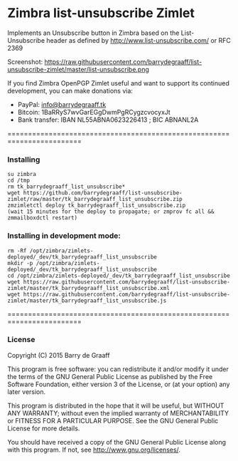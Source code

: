 Zimbra list-unsubscribe Zimlet
==========

Implements an Unsubscribe button in Zimbra based on the List-Unsubscribe header
as defined by http://www.list-unsubscribe.com/ or RFC 2369

Screenshot: https://raw.githubusercontent.com/barrydegraaff/list-unsubscribe-zimlet/master/list-unsubscribe.png

If you find Zimbra OpenPGP Zimlet useful and want to support its continued development, you can make donations via:
- PayPal: info@barrydegraaff.tk
- Bitcoin: 1BaRRyS7wvGarEGgDwmPgRCygzcvocyxJt
- Bank transfer: IBAN NL55ABNA0623226413 ; BIC ABNANL2A

========================================================================

### Installing

    su zimbra
    cd /tmp
    rm tk_barrydegraaff_list_unsubscribe*
    wget https://github.com/barrydegraaff/list-unsubscribe-zimlet/raw/master/tk_barrydegraaff_list_unsubscribe.zip
    zmzimletctl deploy tk_barrydegraaff_list_unsubscribe.zip
    (wait 15 minutes for the deploy to propagate; or zmprov fc all && zmmailboxdctl restart)

### Installing in development mode:

    rm -Rf /opt/zimbra/zimlets-deployed/_dev/tk_barrydegraaff_list_unsubscribe
    mkdir -p /opt/zimbra/zimlets-deployed/_dev/tk_barrydegraaff_list_unsubscribe
    cd /opt/zimbra/zimlets-deployed/_dev/tk_barrydegraaff_list_unsubscribe
    wget https://raw.githubusercontent.com/barrydegraaff/list-unsubscribe-zimlet/master/tk_barrydegraaff_list_unsubscribe.xml
    wget https://raw.githubusercontent.com/barrydegraaff/list-unsubscribe-zimlet/master/tk_barrydegraaff_list_unsubscribe.js


========================================================================

### License

Copyright (C) 2015  Barry de Graaff

This program is free software: you can redistribute it and/or modify
it under the terms of the GNU General Public License as published by
the Free Software Foundation, either version 3 of the License, or
(at your option) any later version.

This program is distributed in the hope that it will be useful,
but WITHOUT ANY WARRANTY; without even the implied warranty of
MERCHANTABILITY or FITNESS FOR A PARTICULAR PURPOSE.  See the
GNU General Public License for more details.

You should have received a copy of the GNU General Public License
along with this program.  If not, see http://www.gnu.org/licenses/.
